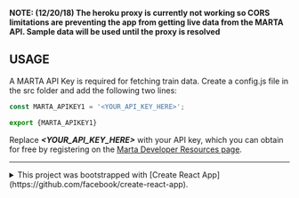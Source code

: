 **__NOTE: (12/20/18) The heroku proxy is currently not working so CORS limitations are preventing the app from getting live data from the MARTA API. Sample data will be used until the proxy is resolved__**

## USAGE
A MARTA API Key is required for fetching train data. Create a config.js file in the src folder and add the following two lines:

```javascript
const MARTA_APIKEY1 = '<YOUR_API_KEY_HERE>';

export {MARTA_APIKEY1}
```

Replace **_<YOUR_API_KEY_HERE>_** with your API key, which you can obtain for free by registering on the [Marta Developer Resources page](https://www.itsmarta.com/developer-reg-rtt.aspx).

---
<details><summary>
This project was bootstrapped with [Create React App](https://github.com/facebook/create-react-app).
  </summary>
## Available Scripts

In the project directory, you can run:

### `npm start`

Runs the app in the development mode.<br>
Open [http://localhost:3000](http://localhost:3000) to view it in the browser.

The page will reload if you make edits.<br>
You will also see any lint errors in the console.

### `npm test`

Launches the test runner in the interactive watch mode.<br>
See the section about [running tests](https://facebook.github.io/create-react-app/docs/running-tests) for more information.

### `npm run build`

Builds the app for production to the `build` folder.<br>
It correctly bundles React in production mode and optimizes the build for the best performance.

The build is minified and the filenames include the hashes.<br>
Your app is ready to be deployed!

See the section about [deployment](https://facebook.github.io/create-react-app/docs/deployment) for more information.

### `npm run eject`

**Note: this is a one-way operation. Once you `eject`, you can’t go back!**

If you aren’t satisfied with the build tool and configuration choices, you can `eject` at any time. This command will remove the single build dependency from your project.


## Learn More

You can learn more in the [Create React App documentation](https://facebook.github.io/create-react-app/docs/getting-started).

To learn React, check out the [React documentation](https://reactjs.org/).
</details>
